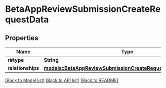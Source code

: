 # BetaAppReviewSubmissionCreateRequestData

## Properties

Name | Type | Description | Notes
------------ | ------------- | ------------- | -------------
**r#type** | **String** |  | 
**relationships** | [**models::BetaAppReviewSubmissionCreateRequestDataRelationships**](BetaAppReviewSubmissionCreateRequest_data_relationships.md) |  | 

[[Back to Model list]](../README.md#documentation-for-models) [[Back to API list]](../README.md#documentation-for-api-endpoints) [[Back to README]](../README.md)



